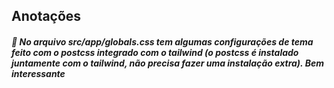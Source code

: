 ## Anotações

##### 📍 No arquivo src/app/globals.css tem algumas configurações de tema feito com o postcss integrado com o tailwind (o postcss é instalado juntamente com o tailwind, não precisa fazer uma instalação extra). Bem interessante
